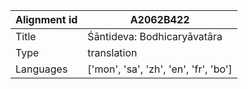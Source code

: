 |Alignment id | A2062B422
| --- | --- 
|Title | Śāntideva: Bodhicaryāvatāra 
|Type | translation
|Languages | ['mon', 'sa', 'zh', 'en', 'fr', 'bo']